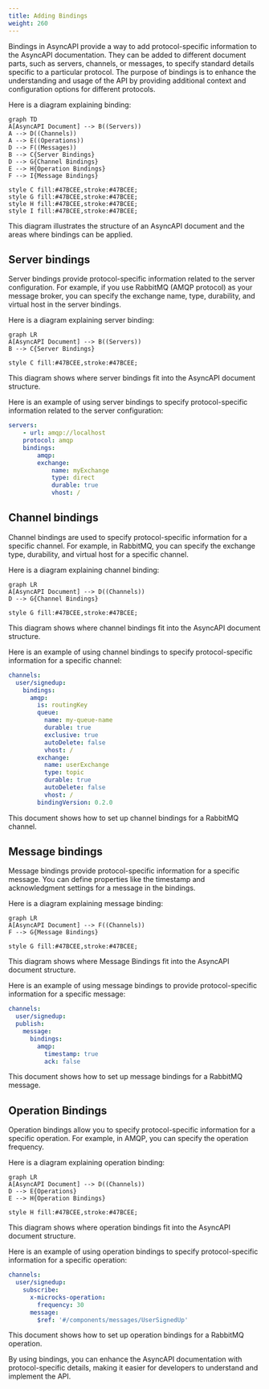 ```yaml
---
title: Adding Bindings
weight: 260
---
```


Bindings in AsyncAPI provide a way to add protocol-specific information to the AsyncAPI documentation. They can be added to different document parts, such as servers, channels, or messages, to specify standard details specific to a particular protocol. The purpose of bindings is to enhance the understanding and usage of the API by providing additional context and configuration options for different protocols.

Here is a diagram explaining binding:

```mermaid
graph TD
A[AsyncAPI Document] --> B((Servers))
A --> D((Channels))
A --> E((Operations))
D --> F((Messages))
B --> C{Server Bindings}
D --> G{Channel Bindings}
E --> H{Operation Bindings}
F --> I{Message Bindings}

style C fill:#47BCEE,stroke:#47BCEE;
style G fill:#47BCEE,stroke:#47BCEE;
style H fill:#47BCEE,stroke:#47BCEE;
style I fill:#47BCEE,stroke:#47BCEE;
```

This diagram illustrates the structure of an AsyncAPI document and the areas where bindings can be applied.

## Server bindings

Server bindings provide protocol-specific information related to the server configuration. For example, if you use RabbitMQ (AMQP protocol) as your message broker, you can specify the exchange name, type, durability, and virtual host in the server bindings.

Here is a diagram explaining server binding:

```mermaid
graph LR
A[AsyncAPI Document] --> B((Servers))
B --> C{Server Bindings}

style C fill:#47BCEE,stroke:#47BCEE;
```

This diagram shows where server bindings fit into the AsyncAPI document structure.

Here is an example of using server bindings to specify protocol-specific information related to the server configuration:

```yml
servers:
    - url: amqp://localhost
    protocol: amqp
    bindings:
        amqp:
        exchange:
            name: myExchange
            type: direct
            durable: true
            vhost: /
```

## Channel bindings

Channel bindings are used to specify protocol-specific information for a specific channel. For example, in RabbitMQ, you can specify the exchange type, durability, and virtual host for a specific channel.

Here is a diagram explaining channel binding:

```mermaid
graph LR
A[AsyncAPI Document] --> D((Channels))
D --> G{Channel Bindings}

style G fill:#47BCEE,stroke:#47BCEE;
```

This diagram shows where channel bindings fit into the AsyncAPI document structure.

Here is an example of using channel bindings to specify protocol-specific information for a specific channel:

```yml
channels:
  user/signedup:
    bindings:
      amqp:
        is: routingKey
        queue:
          name: my-queue-name
          durable: true
          exclusive: true
          autoDelete: false
          vhost: /
        exchange:
          name: userExchange
          type: topic
          durable: true
          autoDelete: false
          vhost: /
        bindingVersion: 0.2.0
```

This document shows how to set up channel bindings for a RabbitMQ channel.

## Message bindings

Message bindings provide protocol-specific information for a specific message. You can define properties like the timestamp and acknowledgment settings for a message in the bindings.

Here is a diagram explaining message binding:

```mermaid
graph LR
A[AsyncAPI Document] --> F((Channels))
F --> G{Message Bindings}

style G fill:#47BCEE,stroke:#47BCEE;
```

This diagram shows where Message Bindings fit into the AsyncAPI document structure.

Here is an example of using message bindings to provide protocol-specific information for a specific message:

```yml
channels:
  user/signedup:
  publish:
    message:
      bindings:
        amqp:
          timestamp: true
          ack: false
```

This document shows how to set up message bindings for a RabbitMQ message.

## Operation Bindings

Operation bindings allow you to specify protocol-specific information for a specific operation. For example, in AMQP, you can specify the operation frequency.

Here is a diagram explaining operation binding:

```mermaid
graph LR
A[AsyncAPI Document] --> D((Channels))
D --> E{Operations}
E --> H{Operation Bindings}

style H fill:#47BCEE,stroke:#47BCEE;
```

This diagram shows where operation bindings fit into the AsyncAPI document structure.

Here is an example of using operation bindings to specify protocol-specific information for a specific operation:

```yml
channels:
  user/signedup:
    subscribe:
      x-microcks-operation:
        frequency: 30
      message:
        $ref: '#/components/messages/UserSignedUp'
```

This document shows how to set up operation bindings for a RabbitMQ operation.

By using bindings, you can enhance the AsyncAPI documentation with protocol-specific details, making it easier for developers to understand and implement the API.
